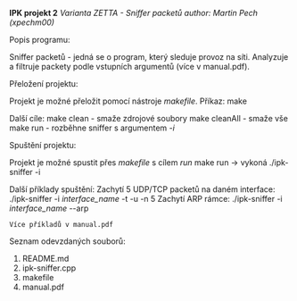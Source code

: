 **IPK projekt 2**
*Varianta ZETTA - Sniffer packetů*
*author: Martin Pech (xpechm00)*


Popis programu:

Sniffer packetů - jedná se o program, který sleduje provoz na síti. 
Analyzuje a filtruje packety podle vstupních argumentů (více v manual.pdf).


Přeložení projektu:

Projekt je možné přeložit pomocí nástroje *makefile*.
Příkaz: make

Další cíle: 
make clean - smaže zdrojové soubory
make cleanAll - smaže vše
make run - rozběhne sniffer s argumentem *-i*


Spuštění projektu:

Projekt je možné spustit přes *makefile* s cílem *run*
make run -> vykoná ./ipk-sniffer -i

Další příklady spuštění:
    Zachytí 5 UDP/TCP packetů na daném interface:
    ./ipk-sniffer -i *interface_name* -t -u -n 5
    Zachytí ARP rámce:
    ./ipk-sniffer -i *interface_name* --arp

    Více příkladů v manual.pdf


Seznam odevzdaných souborů:

1. README.md
2. ipk-sniffer.cpp
3. makefile
4. manual.pdf

